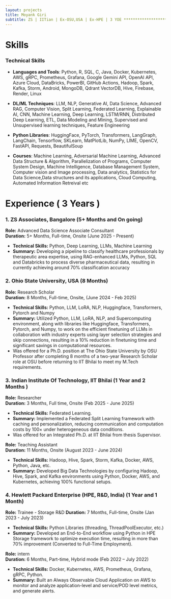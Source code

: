 ```yaml
---
layout: projects
title: Moyank Giri
subtitle: ZS | IITian | Ex-OSU,USA | Ex-HPE | 3 YOE ************************************************ Adv DS Associate Consultant @ ZS, Alumni of IIT, 3YOE, Ex Scho @ OSU-US, Ex-HPE, MTech-DSAI, BTech-CSE & 2 publications in journals and conference, Skilled in ML, NLP, DS, GenAI & EdgeAI etc
---
```

# Skills
### Technical Skills

* **Languages and Tools**: Python, R, SQL, C, Java, Docker, Kubernetes, AWS, gRPC, Prometheus, Grafana, Google Gemini API, OpenAI API, Azure Cloud, DataBricks, PowerBI, GitHub Actions, Hadoop, Spark, Kafka, Storm, Android, MongoDB, Qdrant VectorDB, Hive, Firebase, Render, Linux  

* **DL/ML Techniques**: LLM, NLP, Generative AI, Data Science, Advanced RAG, Computer Vision, Split Learning, Federated Learning, Explainable AI, CNN, Machine Learning, Deep Learning, LSTM/RNN, Distributed Deep Learning, ETL, Data Modeling and Mining, Supervised and Unsupervised learning techniques, Feature Engineering  

* **Python Libraries**: HuggingFace, PyTorch, Transformers, LangGraph, LangChain, Tensorflow, SKLearn, MatPlotLib, NumPy, LIME, OpenCV, FastAPI, Requests, BeautifulSoup  

* **Courses**: Machine Learning, Adversarial Machine Learning, Advanced Data Structure & Algorithm, Parallelization of Programs, Computer System Design, Machine Intelligence, Database Management System, Computer vision and Image processing, Data analytics, Statistics for Data Science,Data structures and its applications, Cloud Computing, Automated Information Retreival etc

# Experience ( 3 Years )

### 1. ZS Associates, Bangalore (5+ Months and On going)
**Role:** Advanced Data Science Associate Consultant  
**Duration:** 5+ Months, Full-time, Onsite (June 2025 - Present)  
- **Technical Skills:** Python, Deep Learning, LLMs, Machine Learning
- **Summary:** Developing a pipeline to classify healthcare professionals by therapeutic area expertise, using RAG-enhanced LLMs, Python, SQL and Databricks to process diverse pharmaceutical data, resulting in currently achieving around 70% classification accuracy  

### 2. Ohio State University, USA (8 Months)
**Role:** Research Scholar  
**Duration:** 8 Months, Full-time, Onsite, (June 2024 - Feb 2025)  
- **Technical Skills:** Python, LLM, LoRA, NLP, Huggingface, Transformers, Pytorch and Numpy  
- **Summary:** Utilized Python, LLM, LoRA, NLP, and Supercomputing environment, along with libraries like Huggingface, Transformers, Pytorch, and Numpy, to work on the efficient finetuning of LLMs in collaboration with industry experts using layer selection strategies and skip connections, resulting in a 10% reduction in finetuning time and significant savings in computational resources.
- Was offered for a Ph.D. position at The Ohio State University by OSU Professor after completing 8 months of a two-year Research Scholar role at OSU before returning to IIT Bhilai to meet my M.Tech requirements.
  
### 3. Indian Institute Of Technology, IIT Bhilai (1 Year and 2 Months )
**Role:** Researcher  
**Duration:** 3 Months, Full time, Onsite  (Feb 2025 - June 2025)  
- **Technical Skills:** Federated Learning.
- **Summary:** Implemented a Federated Split Learning framework with caching and personalization, reducing communication and computation costs by 100× under heterogeneous data conditions.
- Was offered for an Integrated Ph.D. at IIT Bhilai from thesis Supervisor.  

**Role:** Teaching Assistant  
**Duration:** 11 Months, Onsite  (August 2023 - June 2024)  
- **Technical Skills:** Hadoop, Hive, Spark, Storm, Kafka, Docker, AWS, Python, Java, etc.  
- **Summary:** Developed Big Data Technologies by configuring Hadoop, Hive, Spark, and Kafka environments using Python, Docker, AWS, and Kubernetes, achieving 100% functional setups.  

### 4. Hewlett Packard Enterprise (HPE, R&D, India)  (1 Year and 1 Month)
**Role:** Trainee - Storage R&D 
**Duration:** 7 Months, Full-time, Onsite (Jan 2023 - July 2023)  
- **Technical Skills:** Python Libraries (threading, ThreadPoolExecutor, etc.)
- **Summary:** Developed an End-to-End workflow using Python in HPE Storage framework to optimize execution time, resulting in more than 70% improvement (Converted to Full-Time Employment).


**Role:** intern  
**Duration:** 6 Months, Part-time, Hybrid mode (Feb 2022 – July 2022)  
- **Technical Skills:** Docker, Kubernetes, AWS, Prometheus, Grafana, gRPC, Python.  
- **Summary:** Built an Always Observable Cloud Application on AWS to monitor and analyze application-level and service/POD level metrics, and generate alerts.  

